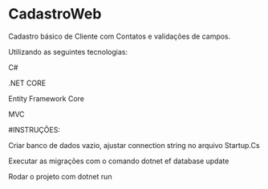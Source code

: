 # CadastroWeb
Cadastro básico de Cliente com Contatos e validações de campos.

Utilizando as seguintes tecnologias:

C#

.NET CORE

Entity Framework Core

MVC

#INSTRUÇÕES:

Criar banco de dados vazio, ajustar connection string no arquivo Startup.Cs

Executar as migrações com o comando dotnet ef database update

Rodar o projeto com dotnet run
